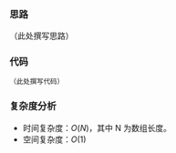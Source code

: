 ### 思路

（此处撰写思路）

### 代码


```java
（此处撰写代码）
```

### **复杂度分析**

- 时间复杂度：$O(N)$，其中 N 为数组长度。
- 空间复杂度：$O(1)$